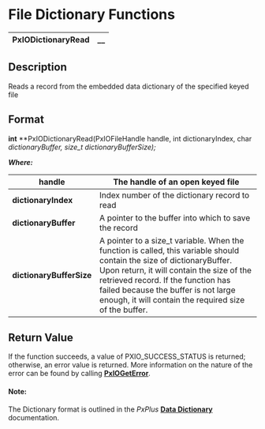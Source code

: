 # File Dictionary Functions 

**PxIODictionaryRead** |  **__**  
---|---  
  
## Description

Reads a record from the embedded data dictionary of the specified keyed file

## Format

**int** **PxIODictionaryRead(PxIOFileHandle handle, int dictionaryIndex, char *dictionaryBuffer, size_t *dictionaryBufferSize);**

**_Where:_**

**handle** |  The handle of an open keyed file  
---|---  
**dictionaryIndex** |  Index number of the dictionary record to read  
**dictionaryBuffer** |  A pointer to the buffer into which to save the record  
**dictionaryBufferSize** |  A pointer to a size_t variable. When the function is called, this variable should contain the size of dictionaryBuffer. Upon return, it will contain the size of the retrieved record. If the function has failed because the buffer is not large enough, it will contain the required size of the buffer.  
  
## Return Value

If the function succeeds, a value of PXIO_SUCCESS_STATUS is returned; otherwise, an error value is returned. More information on the nature of the error can be found by calling **[PxIOGetError](../Error%20Functions/PxIOGetError.md)**.

#### **Note:**  
The Dictionary format is outlined in the _PxPlus_ **[Data Dictionary](../../../Data%20Dictionary/Introduction.md)** documentation.
